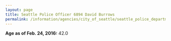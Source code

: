 ```yaml
---
layout: page
title: Seattle Police Officer 6894 David Burrows
permalink: /information/agencies/city_of_seattle/seattle_police_department/copbook/6894/
---
```


**Age as of Feb. 24, 2016:** 42.0
